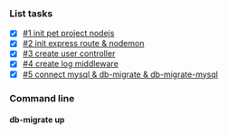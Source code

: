 ### List tasks

- [x] [#1 init pet project nodejs](https://github.com/darkness0710/pet-node-js-express-mysql/commit/02de3f47c0d250d0c58c0d7b6ff547e6683ffdb8)
- [x] [#2 init express route & nodemon](https://github.com/darkness0710/pet-node-js-express-mysql/commit/5134cbcb93202a4f7b3cb27d93f7ad409a6e86a9)
- [x] [#3 create user controller](https://github.com/darkness0710/pet-node-js-express-mysql/commit/9057512153f1b5f83515a7bfd1ec1b4025ff921f)
- [x] [#4 create log middleware](https://github.com/darkness0710/pet-node-js-express-mysql/commit/5337dfc618f872c194c68cfcc86fc33a59d5c02d)
- [x] [#5 connect mysql & db-migrate & db-migrate-mysql](https://github.com/darkness0710/pet-node-js-express-mysql/commit/7381ba1319c9d2a1516da08e6df6a18174c901cd)

### Command line
#### db-migrate up